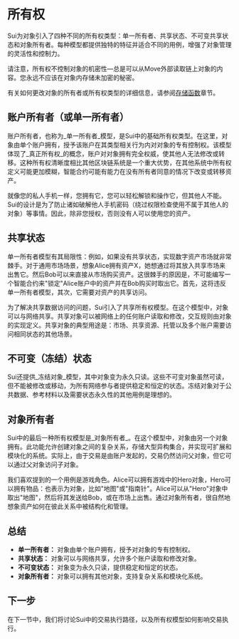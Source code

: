 # 所有权

Sui为对象引入了四种不同的所有权类型：单一所有者、共享状态、不可变共享状态和对象所有者。每种模型都提供独特的特征并适合不同的用例，增强了对象管理的灵活性和控制力。

请注意，所有权不控制对象的机密性&mdash;总是可以从Move外部读取链上对象的内容。您永远不应该在对象内存储未加密的秘密。

有关如何更改对象的所有者或所有权类型的详细信息，请参阅[存储函数](../storage/storage-functions.md)章节。

## 账户所有者（或单一所有者）

账户所有者，也称为_单一所有者_模型，是Sui中的基础所有权类型。在这里，对象由单个账户拥有，授予该账户在其类型相关行为内对对象的专有控制权。该模型体现了_真正所有权_的概念，账户对对象拥有完全权威，使其他人无法修改或转移。这种所有权清晰度相比其他区块链系统是一个重大优势，在其他系统中所有权定义可能更加模糊，智能合约可能有能力在没有所有者同意的情况下改变或转移资产。

就像您的私人手机一样，您拥有它，您可以轻松解锁和操作它，但其他人不能。Sui的设计是为了防止诸如破解他人手机密码（绕过权限检查使用不属于其他人的对象）等事情。因此，除非您授权，否则没有人可以使用您的资产。

## 共享状态

单一所有者模型有其局限性：例如，如果没有共享状态，实现数字资产市场就非常棘手。对于通用市场场景，想象Alice拥有资产X，她想通过将其放入共享市场来出售它。然后Bob可以来直接从市场购买资产。这很棘手的原因是，不可能编写一个智能合约来"锁定"Alice账户中的资产并在Bob购买时取出它。首先，这将违反单一所有者模型，其次，它需要对资产的共享访问。

为了解决共享数据访问的问题，Sui引入了共享所有权模型。在这个模型中，对象可以与网络共享。共享对象可以被网络上的任何账户读取和修改，交互规则由对象的实现定义。共享对象的典型用途是：市场、共享资源、托管以及多个账户需要访问相同状态的其他场景。

## 不可变（冻结）状态

Sui还提供_冻结对象_模型，其中对象变为永久只读。这些不可变对象虽然可读，但不能被修改或移动，为所有网络参与者提供稳定和恒定的状态。冻结对象对于公共数据、参考材料以及需要状态永久性的其他用例是理想的。

## 对象所有者

Sui中的最后一种所有权模型是_对象所有者_。在这个模型中，对象由另一个对象拥有。此功能允许创建对象之间的复杂关系，存储大型异构集合，并实现可扩展和模块化的系统。实际上，由于交易是由账户发起的，交易仍然访问父对象，但它可以通过父对象访问子对象。

我们喜欢提到的一个用例是游戏角色。Alice可以拥有游戏中的Hero对象，Hero可以拥有物品：也表示为对象，比如"地图"或"指南针"。Alice可以从"Hero"对象中取出"地图"，然后将其发送给Bob，或在市场上出售。通过对象所有者，很自然地想象资产如何在彼此关系中被结构化和管理。

## 总结

- **单一所有者：** 对象由单个账户拥有，授予对对象的专有控制权。
- **共享状态：** 对象可以与网络共享，允许多个账户读取和修改对象。
- **不可变状态：** 对象变为永久只读，提供稳定和恒定的状态。
- **对象所有者：** 对象可以拥有其他对象，支持复杂关系和模块化系统。

## 下一步

在下一节中，我们将讨论Sui中的交易执行路径，以及所有权模型如何影响交易执行。